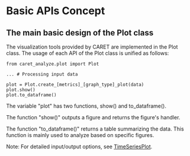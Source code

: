 # Basic APIs Concept

## The main basic design of the Plot class

The visualization tools provided by CARET are implemented in the Plot class.
The usage of each API of the Plot class is unified as follows:

```python3
from caret_analyze.plot import Plot

... # Processing input data

plot = Plot.create_[metrics]_[graph_type]_plot(data)
plot.show()
plot.to_dataframe()
```

The variable "plot" has two functions, show() and to_dataframe().

The function "show()" outputs a figure and returns the figure's handler.

The function "to_dataframe()" returns a table summarizing the data.
This function is mainly used to analyze based on specific figures.

Note: For detailed input/output options, see [TimeSeriesPlot](https://tier4.github.io/CARET_analyze/latest/plot/#caret_analyze.plot.TimeSeriesPlot).
